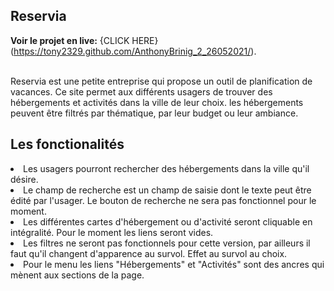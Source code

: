 <h2>Reservia</h2>

**Voir le projet en live:** {CLICK HERE}(https://tony2329.github.com/AnthonyBrinig_2_26052021/).<br><br>

Reservia est une petite entreprise qui propose un outil de planification de vacances.
Ce site permet aux différents usagers de trouver des hébergements et activités dans la ville de leur choix.
les hébergements peuvent être filtrés par thématique, par leur budget ou leur ambiance.

<h2>Les fonctionalités</h2>

<li> Les usagers pourront rechercher des hébergements dans la ville qu'il désire.
<li> Le champ de recherche est un champ de saisie dont le texte peut être édité par l'usager. Le bouton de recherche ne sera pas fonctionnel pour le moment.
<li> Les différentes cartes d'hébergement ou d'activité seront cliquable en intégralité. Pour le moment les liens seront vides.
<li> Les filtres ne seront pas fonctionnels pour cette version, par ailleurs il faut qu'il changent d'apparence au survol. Effet au survol au choix.
<li> Pour le menu les liens "Hébergements" et "Activités" sont des ancres qui mènent aux sections de la page.
